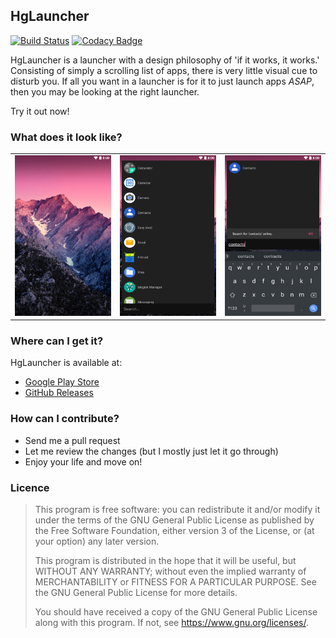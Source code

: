 ## HgLauncher

 [![Build Status](https://travis-ci.org/F4uzan/HgLauncher.svg?branch=master)](https://travis-ci.org/F4uzan/HgLauncher)
 [![Codacy Badge](https://api.codacy.com/project/badge/Grade/7b102385347b4be5b180ce56391d1bd1)](https://app.codacy.com/app/F4uzan/HgLauncher?utm_source=github.com&utm_medium=referral&utm_content=F4uzan/HgLauncher&utm_campaign=Badge_Grade_Dashboard)

HgLauncher is a launcher with a design philosophy of 'if it works, it works.' Consisting of simply a scrolling list of apps, there is very little visual cue to disturb you. If all you want in a launcher is for it to just launch apps _ASAP_, then you may be looking at the right launcher.

Try it out now!

### What does it look like?

| | | |
|:-------------------------:|:-------------------------:|:-------------------------:|
![Homescreen](https://github.com/F4uzan/HgLauncher/raw/master/readme/1-home.png "Homescreen") | ![App list](https://github.com/F4uzan/HgLauncher/raw/master/readme/2-list.png "List all your apps") | ![App search](https://github.com/F4uzan/HgLauncher/raw/master/readme/3-search.png "Search and find apps")

### Where can I get it?

HgLauncher is available at:
- [Google Play Store](https://play.google.com/store/apps/details?id=mono.hg)
- [GitHub Releases](https://github.com/F4uzan/HgLauncher/releases)

### How can I contribute?

* Send me a pull request
* Let me review the changes (but I mostly just let it go through)
* Enjoy your life and move on!

### Licence

> This program is free software: you can redistribute it and/or modify it under the terms of the GNU General Public License as published by the Free Software Foundation, either version 3 of the License, or (at your option) any later version.
>
> This program is distributed in the hope that it will be useful, but WITHOUT ANY WARRANTY; without even the implied warranty of MERCHANTABILITY or FITNESS FOR A PARTICULAR PURPOSE. See the GNU General Public License for more details.
>
> You should have received a copy of the GNU General Public License along with this program.  If not, see <https://www.gnu.org/licenses/>.
